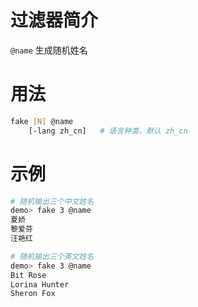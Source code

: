 # 过滤器简介

`@name` 生成随机姓名

# 用法

```bash
fake [N] @name 
    [-lang zh_cn]   # 语言种类，默认 zh_cn
```

# 示例

```bash
# 随机输出三个中文姓名
demo> fake 3 @name
夏娇
黎爱芬
汪艳红

# 随机输出三个英文姓名
demo> fake 3 @name
Bit Rose
Lorina Hunter
Sheron Fox
```

